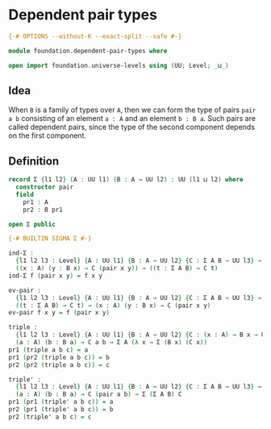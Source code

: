 # Dependent pair types

```agda
{-# OPTIONS --without-K --exact-split --safe #-}

module foundation.dependent-pair-types where

open import foundation.universe-levels using (UU; Level; _⊔_)
```

## Idea

When `B` is a family of types over `A`, then we can form the type of pairs `pair a b` consisting of an element `a : A` and an element `b : B a`. Such pairs are called dependent pairs, since the type of the second component depends on the first component. 

## Definition

```agda
record Σ {l1 l2} (A : UU l1) (B : A → UU l2) : UU (l1 ⊔ l2) where
  constructor pair
  field
    pr1 : A
    pr2 : B pr1

open Σ public

{-# BUILTIN SIGMA Σ #-}

ind-Σ :
  {l1 l2 l3 : Level} {A : UU l1} {B : A → UU l2} {C : Σ A B → UU l3} →
  ((x : A) (y : B x) → C (pair x y)) → ((t : Σ A B) → C t)
ind-Σ f (pair x y) = f x y

ev-pair :
  {l1 l2 l3 : Level} {A : UU l1} {B : A → UU l2} {C : Σ A B → UU l3} →
  ((t : Σ A B) → C t) → (x : A) (y : B x) → C (pair x y)
ev-pair f x y = f (pair x y)

triple :
  {l1 l2 l3 : Level} {A : UU l1} {B : A → UU l2} {C : (x : A) → B x → UU l3} →
  (a : A) (b : B a) → C a b → Σ A (λ x → Σ (B x) (C x))
pr1 (triple a b c) = a
pr1 (pr2 (triple a b c)) = b
pr2 (pr2 (triple a b c)) = c

triple' :
  {l1 l2 l3 : Level} {A : UU l1} {B : A → UU l2} {C : Σ A B → UU l3} →
  (a : A) (b : B a) → C (pair a b) → Σ (Σ A B) C
pr1 (pr1 (triple' a b c)) = a
pr2 (pr1 (triple' a b c)) = b
pr2 (triple' a b c) = c
```
